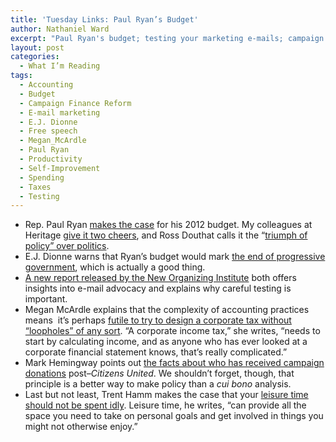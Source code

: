 ```yaml
---
title: 'Tuesday Links: Paul Ryan’s Budget'
author: Nathaniel Ward
excerpt: "Paul Ryan's budget; testing your marketing e-mails; campaign finance reform; and personal productivity."
layout: post
categories:
  - What I’m Reading
tags:
  - Accounting
  - Budget
  - Campaign Finance Reform
  - E-mail marketing
  - E.J. Dionne
  - Free speech
  - Megan_McArdle
  - Paul Ryan
  - Productivity
  - Self-Improvement
  - Spending
  - Taxes
  - Testing
---
```


  * Rep. Paul Ryan [makes the case][1] for his 2012 budget. My colleagues at Heritage [give it two cheers][2], and Ross Douthat calls it the “[triumph of policy” over politics][3].
  * E.J. Dionne warns that Ryan’s budget would mark [the end of progressive government][4], which is actually a good thing.
  * [A new report released by the New Organizing Institute][5] both offers insights into e-mail advocacy and explains why careful testing is important.
  * Megan McArdle explains that the complexity of accounting practices means  it’s perhaps [futile to try to design a corporate tax without “loopholes” of any sort][6]. “A corporate income tax,” she writes, “needs to start by calculating income, and as anyone who has ever looked at a corporate financial statement knows, that’s really complicated.”
  * Mark Hemingway points out [the facts about who has received campaign donations][7] post–*Citizens United*. We shouldn’t forget, though, that principle is a better way to make policy than a *cui bono* analysis.
  * Last but not least, Trent Hamm makes the case that your [leisure time should not be spent idly][8]. Leisure time, he writes, “can provide all the space you need to take on personal goals and get involved in things you might not otherwise enjoy.”

 [1]: http://online.wsj.com/article/SB10001424052748703806304576242612172357504.html?mod=rss_opinion_main
 [2]: http://blog.heritage.org/2011/04/05/morning-bell-chairman-ryans-budget-resolution-changes-americas-course/
 [3]: http://douthat.blogs.nytimes.com/2011/04/05/paul-ryan-and-the-triumph-of-policy/
 [4]: http://www.washingtonpost.com/opinions/the-end-of-progressive-government/2011/04/01/AFQbjTXC_story.html
 [5]: http://neworganizing.com/experiments-in-online-advocacy-research/
 [6]: http://www.theatlantic.com/business/archive/2011/04/yes-ge-paid-taxes-in-2010-were-pretty-sure/236802/
 [7]: http://www.weeklystandard.com/blogs/jeffrey-toobins-baseless-attack-supreme-court_556223.html
 [8]: http://www.thesimpledollar.com/2011/04/05/leisure-time-not-idle-time/